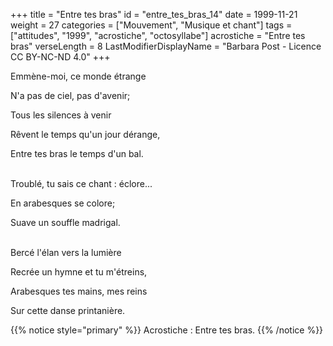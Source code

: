 +++
title = "Entre tes bras"
id = "entre_tes_bras_14"
date = 1999-11-21
weight = 27
categories = ["Mouvement", "Musique et chant"]
tags = ["attitudes", "1999", "acrostiche", "octosyllabe"]
acrostiche = "Entre tes bras"
verseLength = 8
LastModifierDisplayName = "Barbara Post - Licence CC BY-NC-ND 4.0"
+++

Emmène-moi, ce monde étrange

N'a pas de ciel, pas d'avenir;

Tous les silences à venir

Rêvent le temps qu'un jour dérange,

Entre tes bras le temps d'un bal.

 \
Troublé, tu sais ce chant : éclore...

En arabesques se colore;

Suave un souffle madrigal.

 \
Bercé l'élan vers la lumière

Recrée un hymne et tu m'étreins,

Arabesques tes mains, mes reins

Sur cette danse printanière.

{{% notice style="primary" %}}
Acrostiche : Entre tes bras.
{{% /notice %}}
